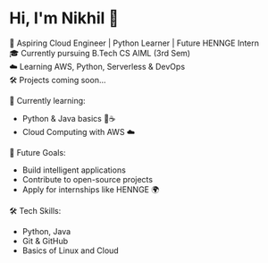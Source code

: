 # Hi, I'm Nikhil 👋  
🚀 Aspiring Cloud Engineer | Python Learner | Future HENNGE Intern  
🎓 Currently pursuing B.Tech CS AIML (3rd Sem)  
☁️ Learning AWS, Python, Serverless & DevOps  
🛠️ Projects coming soon...

🌱 Currently learning:
- Python & Java basics 🐍☕
- Cloud Computing with AWS ☁️

🚀 Future Goals:
- Build intelligent applications
- Contribute to open-source projects
- Apply for internships like HENNGE 🌍

🛠️ Tech Skills:
- Python, Java
- Git & GitHub
- Basics of Linux and Cloud
